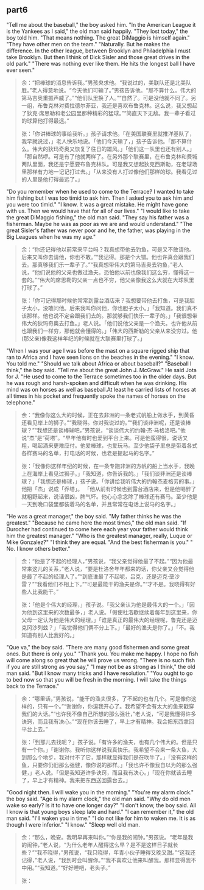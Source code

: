 ## part6

"Tell me about the baseball," the boy asked him. "In the American League it is the Yankees as I said," the old man said happily. "They lost today," the boy told him. "That means nothing. The great DiMaggio is himself again." "They have other men on the team." "Naturally. But he makes the difference. In the other league, between Brooklyn and Philadelphia I must take Brooklyn. But then I think of Dick Sisler and those great drives in the old park." "There was nothing ever like them. He hits the longest ball I have ever seen."
> 余：“把棒球的消息告诉我。”男孩央求他。“我说过的，美联队还是北美队胜。”老人得意地说。“今天他们可输了。”男孩告诉他。“那不算什么。伟大的第马吉奥重振声威了。”“他们队里换了人。”“自然了。可是没他就不同了。另一组，布鲁克林对费拉德尔菲亚，我还是喜欢布鲁克林。这么说，我又想起了狄克·席思勒和老公园里那种精彩的猛球。”“简直天下无敌。我一辈子看过的球算他打得最远。”
> 
> 张：「你讲棒球的事给我听。」孩子请求他。「在美国联赛里就推洋基队了，我早就说过，」老人快乐地说。「他们今天输了，」孩子告诉他。「那不算什么。伟大的狄玛奇奥又恢复了往日的雄风。」「他们这一队里也还有别人。」「那自然啰。可是有了他就两样了。在另外那个联赛里，在布鲁克林和费城两队里面，我还是宁愿要布鲁克林队。可是我又想起狄克西斯勒，在老球场里那样有力地一记记打过去。」「从来没有人打过像他们那样的球。我看见过的人里是他打得最远了。」

"Do you remember when he used to come to the Terrace? I wanted to take him fishing but I was too timid to ask him. Then I asked you to ask him and you were too timid." "I know. It was a great mistake. He might have gone with us. Then we would have that for all of our lives." "I would like to take the great DiMaggio fishing," the old man said. "They say his father was a fisherman. Maybe he was as poor as we are and would understand." "The great Sisler's father was never poor and he, the father, was playing in the Big Leagues when he was my age."
> 余：“你还记得他以前常来平台吗？我真想带他去钓鱼，可是又不敢请他。后来又叫你去请他，你也不敢。”“我记得。那是个大错。他也许真会跟我们去。那真够我们乐一辈子了。”“我真想带伟大的第马吉奥去钓鱼，”老人说，“他们说他的父亲也做过渔夫。恐怕他以前也像我们这么穷，懂得这一套的。”“伟大的席思勒的父亲一点也不穷，他父亲像我这么大就在大球队里打球了。”
> 
> 张：「你可记得那时候他常常到露台酒店来？我想要带他去打鱼，可是我胆子太小，没敢问他。后来我叫你问他，你也胆子太小。」「我知道。我们真不该那样。他也说不定会跟我们去的。那就够我们快乐一辈子的。」「我很想带伟大的狄玛奇奥去打鱼。」老人说。「他们说他父亲是一个渔夫。也许他从前也跟我们一样穷，那他就会懂得的。」「伟大的西斯勒的父亲从来没穷过。他(那父亲)像我这样年纪的时候就在大联赛里打球了。」

"When I was your age I was before the mast on a square rigged ship that ran to Africa and I have seen lions on the beaches in the evening." "I know. You told me." "Should we talk about Africa or about baseball?" "Baseball I think," the boy said. "Tell me about the great John J. McGraw." He said Jota for J. "He used to come to the Terrace sometimes too in the older days. But he was rough and harsh-spoken and difficult when he was drinking. His mind was on horses as well as baseball.At least he carried lists of horses at all times in his pocket and frequently spoke the names of horses on the telephone." 
> 余：“我像你这么大的时候，正在去非洲的一条老式帆船上做水手，到黄昏还看见岸上的狮子。”“我晓得。你对我说过的。”“我们谈非洲呢，还是谈棒球？”“我想还是谈棒球吧，”男孩说，“谈谈伟大的约翰·杰·马格洛吧。”他说“杰”是“荷塔”。“早年他有时也爱到平台上来。可是他蛮得很，说话又粗，喝起酒来更难应付。他爱棒球，也爱玩马。至少他袋子里总是带着各式各样赛马的名单，打电话的时候，也老是提起马的名字。”
> 
> 张：「我像你这样年纪的时候，在一条专跑非洲的方帆的船上当水手，我晚上在海岸上看见过狮子。」「我知道，你告诉我的。」「我们谈非洲还是谈棒球？」「我想还是棒球，」孩子说。「你讲给我听伟大的约翰杰麦格劳的事。」他把「杰」说成「乔塔」。
「他从前有时候也到露台酒店来，但是他喝醉了就粗野起来，说话很凶，脾气坏。他心心念念除了棒球还有赛马。至少他是一天到晚口袋里都装着马的名单，并且常常在电话上说马的名字。」

"He was a great manager," the boy said. "My father thinks he was the greatest." "Because he came here the most times," the old man said. "If Durocher had continued to come here each year your father would think him the greatest manager." "Who is the greatest manager, really, Luque or Mike Gonzalez?" "I think they are equal. "And the best fisherman is you." " No. I know others better."
> 余：“他是了不起的经理人，”男孩说，“我父亲觉得他最了不起。”“因为他最常来这儿的关系，”老人说，“要是杜洛舍年年都来的话，你父亲又会觉得他是最了不起的经理人了。”“到底谁最了不起呢，吕克，还是迈克·垄沙雷？”“我看他们不相上下。”“可是最能干的渔夫是你。”“才不是。我晓得有好些人比我能干。”
> 
> 张：「他是个伟大的经理，」孩子说。「我父亲认为他是最伟大的一个。」「因为他到这里来的次数最多，」老人说。「假使杜洛歇继续着每年到这里来，你父母一定认为他是伟大的经理。」「谁是真正的最伟大的经理呢，鲁克还是迈克冈沙列兹？」「我觉得他们俩不分上下。」「最好的渔夫是你了。」「不。我知道有别人比我好的。」

"Que va," the boy said. "There are many good fishermen and some great ones. But there is only you." "Thank you. You make me happy. I hope no fish will come along so great that he will prove us wrong. "There is no such fish if you are still strong as you say," "I may not be as strong as I think," the old man said. "But I know many tricks and I have resolution." "You ought to go to bed now so that you will be fresh in the morning. I will take the things back to the Terrace."
> 余：“哪里话，”男孩说，“能干的渔夫很多，了不起的也有几个。可是像你这样的，只有一个。”“谢谢你，你逗我开心了。我希望不会有太大的鱼来戳穿我们的大话。”“也许我不像自己所想的那么强壮，”老人说，“可是我懂得许多诀窍，而且我有决心。”“现在你该去睡了，早上才有精神。我会把东西拿回平台上去。”
> 
> 张：「到那儿去找呢？」孩子说。「有许多的渔夫，也有几个伟大的。但是只有一个你。」「谢谢你。我听你这样说我真快乐。我希望不会来一条大鱼，大到那么个地步，我对付不了它，那样就显得我们是在吹牛了。」「没有这样的鱼，只要你仍旧那么强健，像你说的那样。」「我也许不像我自以为的那么强健，」老人说。「但是我知道许多诀窍，而且我有决心。」「现在你就该去睡了，早上才有精神。我来把东西送回露台去。」

"Good night then. I will wake you in the morning." "You're my alarm clock." the boy said. "Age is my alarm clock," the old man said. "Why do old men wake so early? Is it to have one longer day?" "I don't know, the boy said. All I know is that young boys sleep late and hard." "I can remember it," the old man said. "I'll waken you in time." "I do not like for him to waken me. It is as though I were inferior." "I know." "Sleep well old man.
> 余：“那么，晚安。我明早再来叫你。”“你是我的闹钟。”男孩说。“老年是我的闹钟，”老人说，“为什么老年人醒得这么早？是不是这样日子就长些？”“我不晓得，”男孩说，“我只晓得，年青小伙子睡得又晚又甜。”“这我还记得，”老人说，“我到时会叫醒你。”“我不喜欢让他来叫醒我。那样显得我不中用。”“我知道。”“好好睡吧，老头子。”
> 
> 张：